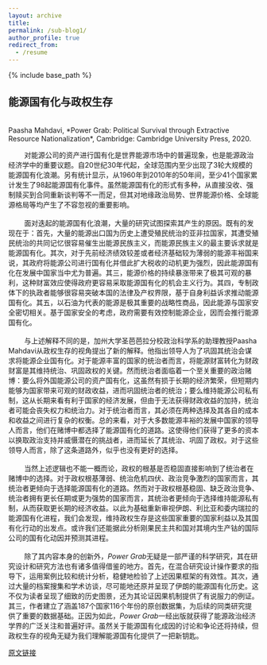 ```yaml
---
layout: archive
title: 
permalink: /sub-blog1/
author_profile: true
redirect_from:
  - /resume
---
```


{% include base_path %}

## 能源国有化与政权生存
<br>  
Paasha Mahdavi, *Power Grab: Political Survival through Extractive Resource Nationalization*, Cambridge: Cambridge University Press, 2020.
<br>

&emsp;&emsp; 对能源公司的资产进行国有化是世界能源市场中的普遍现象，也是能源政治经济学中的重要议题。自20世纪30年代起，全球范围内至少出现了3轮大规模的能源国有化浪潮。另有统计显示，从1960年到2010年的50年间，至少41个国家累计发生了98起能源国有化事件。虽然能源国有化的形式有多种，从直接没收、强制赎买到合同重新谈判等不一而足，但其对地缘政治局势、世界能源价格、全球能源格局等均产生了不容忽视的重要影响。<br>
<br>
&emsp;&emsp; 面对迭起的能源国有化浪潮，大量的研究试图探索其产生的原因。既有的发现在于：首先，大量的能源出口国为历史上遭受殖民统治的亚非拉国家，其遭受殖民统治的共同记忆很容易催生出能源民族主义，而能源民族主义的最主要诉求就是能源国有化。其次，对于先前经济绩效较差或者经济基础较为薄弱的能源丰裕国来说，其政府将能源公司进行国有化并借此扩大税收的动机更为强烈，因此能源国有化在发展中国家当中尤为普遍。其三，能源价格的持续暴涨带来了极其可观的暴利，这种财富效应使得政府更容易采取能源国有化的机会主义行为。其四，专制政体下的执政者能够很容易突破本国的法律及产权界限，基于自身利益诉求推动能源国有化。其五，以石油为代表的能源是极其重要的战略性商品，因此能源与国家安全密切相关。基于国家安全的考虑，政府需要有效控制能源企业，因而会推行能源国有化。<br>
<br>
&emsp;&emsp; 与上述解释不同的是，加州大学圣芭芭拉分校政治科学系的助理教授Paasha Mahdavi从政权生存的视角提出了新的解释。他指出领导人为了巩固其统治会谋求将能源企业国有化。对于能源丰富的国家的统治者而言，将能源财富转化为财政财富是其维持统治、巩固政权的关键。然而统治者面临着一个至关重要的政治赌博：要么将外国能源公司的资产国有化，这虽然有损于长期的经济繁荣，但短期内能够为国家带来可观的财政收益，进而巩固统治者的统治；要么维持能源公司私有制，这从长期来看有利于国家的经济发展，但由于无法获得财政收益的加持，统治者可能会丧失权力和统治力。对于统治者而言，其必须在两种选择及其各自的成本和收益之间进行复杂的权衡。总的来看，对于大多数能源丰裕的发展中国家的领导人而言，他们在赌博中都选择了能源国有化的道路。这使得他们获得了更多的资本以换取政治支持并威慑潜在的挑战者，进而延长了其统治、巩固了政权。对于这些领导人而言，除了这条道路外，似乎也没有更好的选择。<br>
<br>
&emsp;&emsp; 当然上述逻辑也不能一概而论，政权的根基是否稳固直接影响到了统治者在赌博中的选择。对于政权根基薄弱、统治危机四伏、政治竞争激烈的国家而言，其统治者更倾向于选择能源国有化的道路。然而对于政权根基稳固、缺乏政治竞争、统治者拥有更长任期或更为强势的国家而言，其统治者更倾向于选择维持能源私有制，从而获取更长期的经济收益。以此为基础重新审视伊朗、利比亚和委内瑞拉的能源国有化进程，我们会发现，维持政权生存是这些国家重要的国家利益以及其国有化行动的出发点。或许我们还能据此分析刚果民主共和国对其境内生产钴的国际公司的国有化动因并预测其进程。<br>
<br>
&emsp;&emsp; 除了其内容本身的创新外，*Power Grab*无疑是一部严谨的科学研究，其在研究设计和研究方法也有诸多值得借鉴的地方。首先，在混合研究设计操作要求的指导下，运用案例比较和统计分析，稳健地检验了上述因果框架的有效性。其次，通过大量的档案搜集和学术访谈，尽可能地还原并呈现了伊朗的能源国有化历史。这不仅为读者呈现了细致的历史图景，还为其论证因果机制提供了有说服力的例证。其三，作者建立了涵盖187个国家116个年份的原创数据集，为后续的同类研究提供了重要的数据基础。正因为如此，*Power Grab*一经出版就获得了能源政治经济学界的广泛关注和普遍好评。虽然关于能源国有化成因的讨论和争论还将持续，但政权生存的视角无疑为我们理解能源国有化提供了一把新钥匙。
<br>

[原文链接](https://mp.weixin.qq.com/s?__biz=Mzk0NjI3Mjk5Mg==&mid=2247485931&idx=1&sn=ec2905344d4595b682c6f6650ac2fbda&chksm=c309e664f47e6f7277b2eb4492a0fe5595a8641f43680d0378e7b7225451b815b407e1f361fa&scene=21#wechat_redirect)


